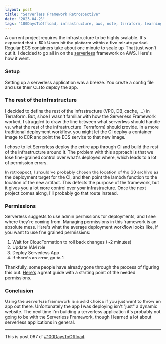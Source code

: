 ```yaml
---
layout: post
title: "Serverless Framework Retrospective"
date: "2023-04-28"
tags: "100DaysToOffload, infrastructure, aws, note, terraform, learnings, devops, serverless, tech"
---
```


A current project requires the infrastructure to be highly scalable. It's expected that > 50k Users hit the platform within a five minute period. Regular ECS containers take about one minute to scale up. That just won't cut it. I decided to go all in on the [serverless](https://www.serverless.com/) framework on AWS. Here's how it went.

### Setup

Setting up a serverless application was a breeze. You create a config file and use their CLI to deploy the app.

### The rest of the infrastructure

I decided to define the rest of the infrastructure (VPC, DB, cache, ...) in Terraform. But, since I wasn't familiar with how the Serverless Framework worked, I struggled to draw the line between what serverless should handle vs. what the rest of the infrastructure (Terraform) should provide. In a more traditional deployment workflow, you might let the CI deploy a container image to ECR and point the ECS service to that new image.

I chose to let Serverless deploy the entire app through CI and build the rest of the infrastructure around it. The problem with this approach is that we lose fine-grained control over what's deployed where, which leads to a lot of permission errors.

In retrospect, I should've probably chosen the location of the S3 archive as the deployment target for the CI, and then point the lambda function to the location of the new artifact. This defeats the purpose of the framework, but it gives you a lot more control over your infrastructure. Once the next project comes along, I'll probably go that route instead.

### Permissions

Serverless suggests to use admin permissions for deployments, and I see where they're coming from. Managing permissions in this framework is an absolute mess. Here's what the average deployment workflow looks like, if you want to use fine grained permissions:

1. Wait for CloudFormation to roll back changes (~2 minutes)
2. Update IAM role
3. Deploy Serverless App
4. If there's an error, go to 1

Thankfully, some people have already gone through the process of figuring this out. [Here's](https://serverlessfirst.com/create-iam-deployer-roles-serverless-app/#determining-deploy-time-permissions) a great guide with a starting point of the needed permissions.

### Conclusion

Using the serverless framework is a solid choice if you just want to throw an app out there. Unfortunately the app I was deploying isn't "just" a dynamic website. The next time I'm building a serverless application it's probably not going to be with the Serverless Framework, though I learned a lot about serverless applications in general.

---

This is post 067 of [#100DaysToOffload](https://100daystooffload.com/).




